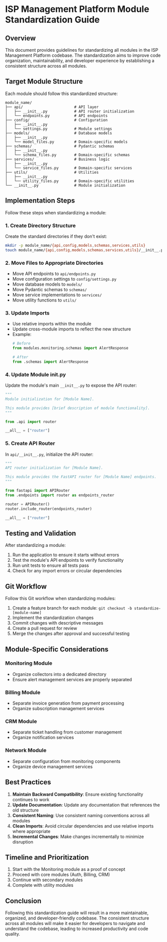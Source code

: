 # ISP Management Platform Module Standardization Guide

## Overview

This document provides guidelines for standardizing all modules in the ISP Management Platform codebase. The standardization aims to improve code organization, maintainability, and developer experience by establishing a consistent structure across all modules.

## Target Module Structure

Each module should follow this standardized structure:

```
module_name/
├── api/                       # API layer
│   ├── __init__.py            # API router initialization
│   └── endpoints.py           # API endpoints
├── config/                    # Configuration
│   ├── __init__.py
│   └── settings.py            # Module settings
├── models/                    # Database models
│   ├── __init__.py
│   └── model_files.py         # Domain-specific models
├── schemas/                   # Pydantic schemas
│   ├── __init__.py
│   └── schema_files.py        # Domain-specific schemas
├── services/                  # Business logic
│   ├── __init__.py
│   └── service_files.py       # Domain-specific services
├── utils/                     # Utilities
│   ├── __init__.py
│   └── utility_files.py       # Domain-specific utilities
└── __init__.py                # Module initialization
```

## Implementation Steps

Follow these steps when standardizing a module:

### 1. Create Directory Structure

Create the standard directories if they don't exist:

```bash
mkdir -p module_name/{api,config,models,schemas,services,utils}
touch module_name/{api,config,models,schemas,services,utils}/__init__.py
```

### 2. Move Files to Appropriate Directories

- Move API endpoints to `api/endpoints.py`
- Move configuration settings to `config/settings.py`
- Move database models to `models/`
- Move Pydantic schemas to `schemas/`
- Move service implementations to `services/`
- Move utility functions to `utils/`

### 3. Update Imports

- Use relative imports within the module
- Update cross-module imports to reflect the new structure
- Example:
  ```python
  # Before
  from modules.monitoring.schemas import AlertResponse
  
  # After
  from .schemas import AlertResponse
  ```

### 4. Update Module __init__.py

Update the module's main `__init__.py` to expose the API router:

```python
"""
Module initialization for [Module Name].

This module provides [brief description of module functionality].
"""

from .api import router

__all__ = ["router"]
```

### 5. Create API Router

In `api/__init__.py`, initialize the API router:

```python
"""
API router initialization for [Module Name].

This module provides the FastAPI router for [Module Name] endpoints.
"""

from fastapi import APIRouter
from .endpoints import router as endpoints_router

router = APIRouter()
router.include_router(endpoints_router)

__all__ = ["router"]
```

## Testing and Validation

After standardizing a module:

1. Run the application to ensure it starts without errors
2. Test the module's API endpoints to verify functionality
3. Run unit tests to ensure all tests pass
4. Check for any import errors or circular dependencies

## Git Workflow

Follow this Git workflow when standardizing modules:

1. Create a feature branch for each module: `git checkout -b standardize-[module-name]`
2. Implement the standardization changes
3. Commit changes with descriptive messages
4. Create a pull request for review
5. Merge the changes after approval and successful testing

## Module-Specific Considerations

### Monitoring Module
- Organize collectors into a dedicated directory
- Ensure alert management services are properly separated

### Billing Module
- Separate invoice generation from payment processing
- Organize subscription management services

### CRM Module
- Separate ticket handling from customer management
- Organize notification services

### Network Module
- Separate configuration from monitoring components
- Organize device management services

## Best Practices

1. **Maintain Backward Compatibility**: Ensure existing functionality continues to work
2. **Update Documentation**: Update any documentation that references the old structure
3. **Consistent Naming**: Use consistent naming conventions across all modules
4. **Clean Imports**: Avoid circular dependencies and use relative imports where appropriate
5. **Incremental Changes**: Make changes incrementally to minimize disruption

## Timeline and Prioritization

1. Start with the Monitoring module as a proof of concept
2. Proceed with core modules (Auth, Billing, CRM)
3. Continue with secondary modules
4. Complete with utility modules

## Conclusion

Following this standardization guide will result in a more maintainable, organized, and developer-friendly codebase. The consistent structure across all modules will make it easier for developers to navigate and understand the codebase, leading to increased productivity and code quality.

